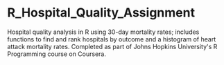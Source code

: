# R_Hospital_Quality_Assignment
Hospital quality analysis in R using 30-day mortality rates; includes functions to find and rank hospitals by outcome and a histogram of heart attack mortality rates. Completed as part of Johns Hopkins University's R Programming course on Coursera.

